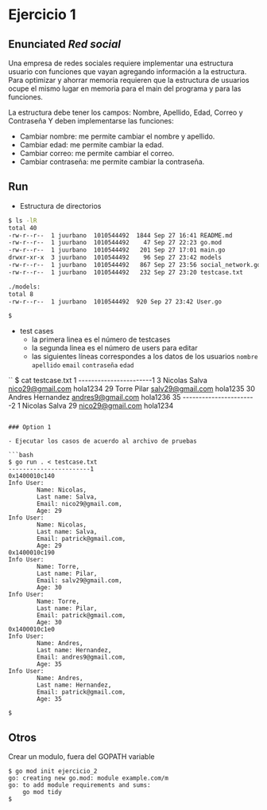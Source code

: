 # Ejercicio 1

## Enunciated *_Red social_*

Una empresa de redes sociales requiere implementar una estructura usuario con funciones que vayan agregando información a la estructura. Para optimizar y ahorrar memoria requieren que la estructura de usuarios ocupe el mismo lugar en memoria para el main del programa y para las funciones.

La estructura debe tener los campos: Nombre, Apellido, Edad, Correo y Contraseña
Y deben implementarse las funciones:

* Cambiar nombre: me permite cambiar el nombre y apellido.
* Cambiar edad: me permite cambiar la edad.
* Cambiar correo: me permite cambiar el correo.
* Cambiar contraseña: me permite cambiar la contraseña.

## Run 

- Estructura de directorios

```bash
$ ls -lR
total 40
-rw-r--r--  1 juurbano  1010544492  1844 Sep 27 16:41 README.md
-rw-r--r--  1 juurbano  1010544492    47 Sep 27 22:23 go.mod
-rw-r--r--  1 juurbano  1010544492   201 Sep 27 17:01 main.go
drwxr-xr-x  3 juurbano  1010544492    96 Sep 27 23:42 models
-rw-r--r--  1 juurbano  1010544492   867 Sep 27 23:56 social_network.go
-rw-r--r--  1 juurbano  1010544492   232 Sep 27 23:20 testcase.txt

./models:
total 8
-rw-r--r--  1 juurbano  1010544492  920 Sep 27 23:42 User.go

$
```

- test cases
    * la primera linea es el número de testcases
    * la segunda linea es el número de users para editar 
    * las siguientes líneas correspondes a los datos de los usuarios 
 `nombre` `apellido` `email` `contraseña` `edad`

``
$ cat testcase.txt
1
-----------------------1
3
Nicolas Salva nico29@gmail.com hola1234 29 
Torre Pilar salv29@gmail.com hola1235 30
Andres Hernandez andres9@gmail.com hola1236 35
-----------------------2
1
Nicolas Salva 29 nico29@gmail.com hola1234

```

### Option 1

- Ejecutar los casos de acuerdo al archivo de pruebas

```bash
$ go run . < testcase.txt
-----------------------1
0x1400010c140
Info User:
        Name: Nicolas,
        Last name: Salva,
        Email: nico29@gmail.com,
        Age: 29
Info User:
        Name: Nicolas,
        Last name: Salva,
        Email: patrick@gmail.com,
        Age: 29
0x1400010c190
Info User:
        Name: Torre,
        Last name: Pilar,
        Email: salv29@gmail.com,
        Age: 30
Info User:
        Name: Torre,
        Last name: Pilar,
        Email: patrick@gmail.com,
        Age: 30
0x1400010c1e0
Info User:
        Name: Andres,
        Last name: Hernandez,
        Email: andres9@gmail.com,
        Age: 35
Info User:
        Name: Andres,
        Last name: Hernandez,
        Email: patrick@gmail.com,
        Age: 35

$
```


## Otros

Crear un modulo, fuera del GOPATH variable

```
$ go mod init ejercicio_2
go: creating new go.mod: module example.com/m
go: to add module requirements and sums:
	go mod tidy
$
```

